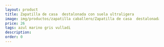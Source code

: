 ```yaml
---
layout: product
title: Zapatilla de casa  destalonada con suela ultraligera
image: img/productos/zapatilla caballero/Zapatilla de casa  destalonada con suela ultraligera=26 =azul marino gris vulladi.webp
price: 26 
tags: azul marino gris vulladi
description: 
order: 0
---
```

